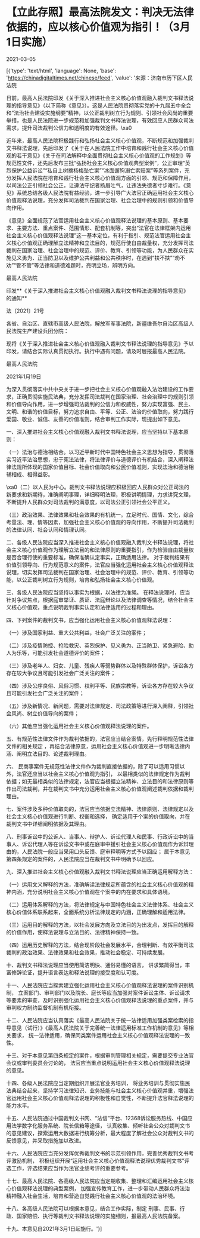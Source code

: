 # 【立此存照】最高法院发文：​判决无法律依据的，应以核心价值观为指引！（3月1日实施）

2021-03-05

[{'type': 'text/html', 'language': None, 'base': 'https://chinadigitaltimes.net/chinese/feed', 'value': '来源：济南市历下区人民法院 

日前，最高人民法院印发《关于深入推进社会主义核心价值观融入裁判文书释法说理的指导意见》（以下简称《意见》）。这是人民法院贯彻落实党的十九届五中全会和“法治社会建设实施纲要”精神，以公正裁判树立行为规则、引领社会风尚的重要举措，也是人民法院进一步规范和加强裁判文书释法说理，有效回应人民群众司法需求，提升司法裁判公信力和透明度的有效途径。\xa0

近年来，最高人民法院积极践行和弘扬社会主义核心价值观，不断规范和加强裁判文书释法说理，先后印发了《关于在人民法院工作中培育和践行社会主义核心价值观的若干意见》《关于在司法解释中全面贯彻社会主义核心价值观的工作规划》等规范性文件，还先后发布三批“弘扬社会主义核心价值观典型案例”，公正审理“英烈保护公益诉讼”“私自上树摘杨梅坠亡案”“冰面遛狗溺亡索赔案”等系列案件，充分发挥人民法院在培育和践行社会主义核心价值观方面的引领、规范和保障作用，以司法公正引领社会公正，让遵法守纪者扬眉吐气，让违法失德者寸步难行。《意见》系统总结各级人民法院有益经验，进一步引导广大法官正确运用社会主义核心价值观释法说理，充分发挥司法裁判在国家治理、社会治理中的规则引领和价值导向作用。

《意见》全面规范了法官运用社会主义核心价值观释法说理的基本原则、基本要求、主要方法、重点案件、范围情形、配套机制等，突出“法官在法律框架内运用社会主义核心价值观释法说理”这一基本定位，有利于指引、规范法官运用社会主义核心价值观正确理解立法精神和立法目的，规范行使自由裁量权，充分发挥司法裁判在国家治理、社会治理中的规范、评价、教育、引领等功能，为人民群众在实施见义勇为、正当防卫以及维护公共利益和公共秩序时，在遇到“扶不扶”“劝不劝”“管不管”等法律和道德难题时，亮明立场，辨明方向。

最高人民法院

印发**《关于深入推进社会主义核心价值观融入裁判文书释法说理的指导意见》的通知**

法〔2021〕21号

各省、自治区、直辖市高级人民法院，解放军军事法院，新疆维吾尔自治区高级人民法院生产建设兵团分院：

现将《关于深入推进社会主义核心价值观融入裁判文书释法说理的指导意见》予以印发，请结合实际认真贯彻执行。执行中遇有问题，请及时层报最高人民法院。

最高人民法院

2021年1月19日

为深入贯彻落实中共中央关于进一步把社会主义核心价值观融入法治建设的工作要求，正确贯彻实施民法典，充分发挥司法裁判在国家治理、社会治理中的规则引领和价值导向作用，进一步增强司法裁判的公信力和权威性，努力实现富强、民主、文明、和谐的价值目标，努力追求自由、平等、公正、法治的价值取向，努力践行爱国、敬业、诚信、友善的价值准则，结合审判工作实际，现提出如下意见。

一、深入推进社会主义核心价值观融入裁判文书释法说理，应当坚持以下基本原则：

（一）法治与德治相结合。以习近平新时代中国特色社会主义思想为指导，贯彻落实习近平法治思想，忠于宪法法律，将法律评价与道德评价有机结合，深入阐释法律法规所体现的国家价值目标、社会价值取向和公民价值准则，实现法治和德治相辅相成、相得益彰。

\xa0（二）以人民为中心。裁判文书释法说理应积极回应人民群众对公正司法的新要求和新期待，准确阐明事理，详细释明法理，积极讲明情理，力求讲究文理，不断提升人民群众对司法裁判的满意度，以司法公正引领社会公平正义。

（三）政治效果、法律效果和社会效果的有机统一。立足时代、国情、文化，综合考量法、理、情等因素，加强社会主义核心价值观的导向作用，不断提升司法裁判的法律认同、社会认同和情理认同。

二、各级人民法院应当深入推进社会主义核心价值观融入裁判文书释法说理，将社会主义核心价值观作为理解立法目的和法律原则的重要指引，作为检验自由裁量权是否合理行使的重要标准，确保准确认定事实，正确适用法律。 对于裁判结果有价值引领导向、行为规范意义的案件，法官应当强化运用社会主义核心价值观释法说理，切实发挥司法裁判在国家治理、社会治理中的规范、评价、教育、引领等功能，以公正裁判树立行为规则，培育和弘扬社会主义核心价值观。

三、各级人民法院应当坚持以事实为根据，以法律为准绳。 在释法说理时，应当针对争议焦点，根据庭审举证、质证、法庭辩论以及法律调查等情况，结合社会主义核心价值观，重点说明裁判事实认定和法律适用的过程和理由。

四、下列案件的裁判文书，应当强化运用社会主义核心价值观释法说理：

（一）涉及国家利益、重大公共利益，社会广泛关注的案件；

（二）涉及疫情防控、抢险救灾、英烈保护、见义勇为、正当防卫、紧急避险、助人为乐等，可能引发社会道德评价的案件；

（三）涉及老年人、妇女、儿童、残疾人等弱势群体以及特殊群体保护，诉讼各方存在较大争议且可能引发社会广泛关注的案件；

（四）涉及公序良俗、风俗习惯、权利平等、民族宗教等，诉讼各方存在较大争议且可能引发社会广泛关注的案件；

（五）涉及新情况、新问题，需要对法律规定、司法政策等进行深入阐释，引领社会风尚、树立价值导向的案件；

（六）其他应当强化运用社会主义核心价值观释法说理的案件。

五、有规范性法律文件作为裁判依据的，法官应当结合案情，先行释明规范性法律文件的相关规定 ，再结合法律原意，运用社会主义核心价值观进一步明晰法律内涵、阐明立法目的、论述裁判理由。

六、 民商事案件无规范性法律文件作为裁判直接依据的，除了可以适用习惯以外，法官还应当以社会主义核心价值观为指引， 以最相类似的法律规定作为裁判依据；如无最相类似的法律规定，法官应当根据立法精神、立法目的和法律原则等作出司法裁判，并在裁判文书中充分运用社会主义核心价值观阐述裁判依据和裁判理由。

七、案件涉及多种价值取向的，法官应当依据立法精神、法律原则、法律规定以及社会主义核心价值观进行判断、权衡和选择， 确定适用于个案的价值取向，并在裁判文书中详细阐明依据及其理由。

八、刑事诉讼中的公诉人、当事人、辩护人、诉讼代理人和民事、行政诉讼中的当事人、诉讼代理人等在诉讼文书中或在庭审中援引社会主义核心价值观作为诉辩理由的，人民法院一般应当采用口头反馈、庭审释明等方式予以回应； 属于本意见第四条规定的案件的，人民法院应当在裁判文书中明确予以回应。

九、深入推进社会主义核心价值观融入裁判文书释法说理应当正确运用解释方法：

（一）运用文义解释的方法，准确解读法律规定所蕴含的社会主义核心价值观的精神内涵，充分说明社会主义核心价值观在个案中的内在要求和具体语境。

（二）运用体系解释的方法，将法律规定与中国特色社会主义法律体系、社会主义核心价值体系联系起来，全面系统分析法律规定的内涵，正确理解和适用法律。

（三）运用目的解释的方法，以社会发展方向及立法目的为出发点，发挥目的解释的价值作用，使释法说理与立法目的、法律精神保持一致。

（四）运用历史解释的方法，结合现阶段社会发展水平，合理判断、有效平衡司法裁判的政治效果、法律效果和社会效果，推动社会稳定、可持续发展。

十、裁判文书释法说理应当使用简洁明快、通俗易懂的语言， 讲求繁简得当，丰富修辞论证，提升语言表达和释法说理的接受度和认可度。

十一、人民法院应当探索建立强化运用社会主义核心价值观释法说理的案件识别机制， 立案部门、审判部门以及院长、庭长等应当加强对案件诉讼主体、诉讼请求等要素的审查，及时识别强化运用社会主义核心价值观释法说理的重点案件，并与审判权力制约监督机制有机衔接。

十二、人民法院应当认真落实《最高人民法院关于统一法律适用加强类案检索的指导意见（试行）》《最高人民法院关于完善统一法律适用标准工作机制的意见》等相关要求， 统一法律适用，确保同类案件运用社会主义核心价值观释法说理的一致性。

十三、对于本意见第四条规定的案件，根据审判管理相关规定，需要提交专业法官会议或审判委员会讨论的， 法官应当重点说明运用社会主义核心价值观释法说理的意见。

十四、各级人民法院应当定期组织开展法官业务培训， 将业务培训与贯彻实施民法典结合起来，坚持学习法律知识、业务技能与社会主义核心价值观并重，增强法官运用社会主义核心价值观释法说理的积极性和自觉性，不断提升法官释法说理的能力水平。

十五、人民法院通过中国裁判文书网、“法信”平台、12368诉讼服务热线、中国应用法学数字化服务系统、院长信箱等途径， 认真收集、倾听社会公众对裁判文书的意见建议，探索运用大数据进行统筹分析，最大程度了解社会公众对裁判文书的反馈意见，并采取措施加以改进。

十六、人民法院应当充分发挥优秀裁判文书的示范引领作用，完善优秀裁判文书考评激励机制， 积极组织开展“运用社会主义核心价值观释法说理优秀裁判文书”评选工作，评选结果应当作为法官业绩考评的重要参考。

十七、最高人民法院、各高级人民法院应当定期收集、整理和汇编运用社会主义核心价值观释法说理的典型案例， 加强宣传教育工作，进一步带动人民群众将法治精神融入社会生活，培育和营造自觉践行社会主义核心价值观的法治环境。

十八、各高级人民法院可以根据本意见，结合工作实际，制定 刑事、民事、行政、国家赔偿、执行等裁判文书释法说理的实施细则，报最高人民法院备案。

十九、本意见自2021年3月1日起施行。'}]